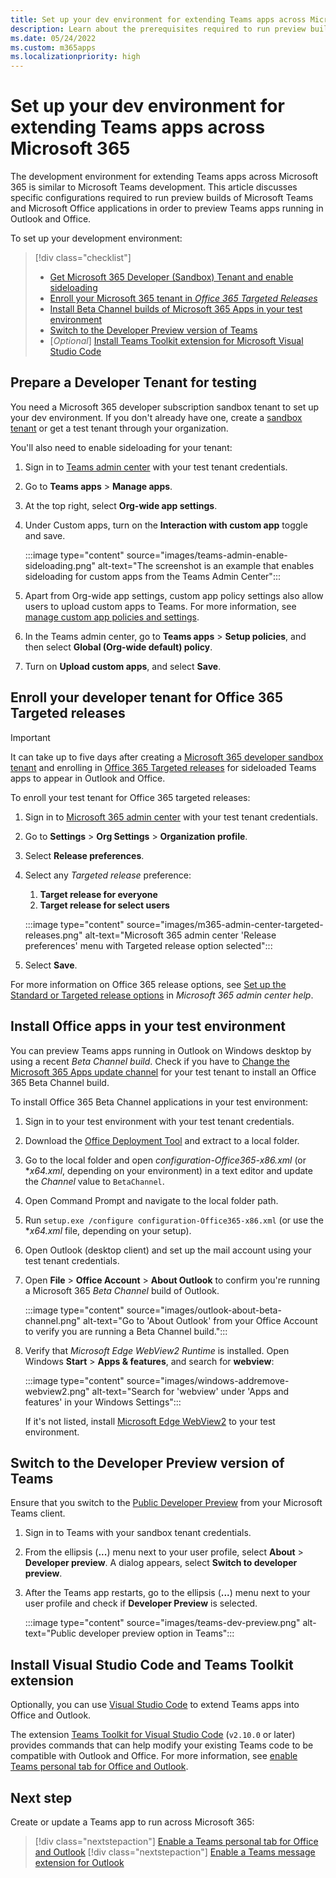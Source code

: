 ```yaml
---
title: Set up your dev environment for extending Teams apps across Microsoft 365
description: Learn about the prerequisites required to run preview builds for extending your Teams apps across Microsoft 365.
ms.date: 05/24/2022
ms.custom: m365apps
ms.localizationpriority: high
---
```

# Set up your dev environment for extending Teams apps across Microsoft 365

The development environment for extending Teams apps across Microsoft 365 is similar to Microsoft Teams development. This article discusses specific configurations required to run preview builds of Microsoft Teams and Microsoft Office applications in order to preview Teams apps running in Outlook and Office.

To set up your development environment:

> [!div class="checklist"]
>
> * [Get Microsoft 365 Developer (Sandbox) Tenant and enable sideloading](#prepare-a-developer-tenant-for-testing)
> * [Enroll your Microsoft 365 tenant in *Office 365 Targeted Releases*](#enroll-your-developer-tenant-for-office-365-targeted-releases)
> * [Install Beta Channel builds of Microsoft 365 Apps in your test environment](#install-office-apps-in-your-test-environment)
> * [Switch to the Developer Preview version of Teams](#switch-to-the-developer-preview-version-of-teams)
> * [*Optional*] [Install Teams Toolkit extension for Microsoft Visual Studio Code](#install-visual-studio-code-and-teams-toolkit-extension)

## Prepare a Developer Tenant for testing

You need a Microsoft 365 developer subscription sandbox tenant to set up your dev environment. If you don't already have one, create a [sandbox tenant](/office/developer-program/microsoft-365-developer-program-get-started) or get a test tenant through your organization.

You'll also need to enable sideloading for your tenant:

 1. Sign in to [Teams admin center](https://admin.teams.microsoft.com/dashboard) with your test tenant credentials.

 1. Go to **Teams apps** > **Manage apps**.

 1. At the top right, select **Org-wide app settings**.

 1. Under Custom apps, turn on the **Interaction with custom app** toggle and save.

    :::image type="content" source="images/teams-admin-enable-sideloading.png" alt-text="The screenshot is an example that enables sideloading for custom apps from the Teams Admin Center":::

 1. Apart from Org-wide app settings, custom app policy settings also allow users to upload custom apps to Teams. For more information, see [manage custom app policies and settings](/microsoftteams/teams-custom-app-policies-and-settings#custom-app-policy-and-settings).

 1. In the Teams admin center, go to **Teams apps** > **Setup policies**, and then select **Global (Org-wide default) policy**.

 1. Turn on **Upload custom apps**, and select **Save**.

## Enroll your developer tenant for Office 365 Targeted releases

> [!IMPORTANT]
> It can take up to five days after creating a [Microsoft 365 developer sandbox tenant](/office/developer-program/microsoft-365-developer-program-get-started) and enrolling in [Office 365 Targeted releases](#enroll-your-developer-tenant-for-office-365-targeted-releases) for sideloaded Teams apps to appear in Outlook and Office.

To enroll your test tenant for Office 365 targeted releases:

1. Sign in to [Microsoft 365 admin center](https://admin.microsoft.com) with your test tenant credentials.
1. Go to **Settings** > **Org Settings** > **Organization profile**.
1. Select **Release preferences**.
1. Select any *Targeted release* preference:
    1. **Target release for everyone**
    1. **Target release for select users**

    :::image type="content" source="images/m365-admin-center-targeted-releases.png" alt-text="Microsoft 365 admin center 'Release preferences' menu with Targeted release option selected":::

1. Select **Save**.

For more information on Office 365 release options, see [Set up the Standard or Targeted release options](/microsoft-365/admin/manage/release-options-in-office-365?view=o365-worldwide&preserve-view=true#targeted-release) in *Microsoft 365 admin center help*.

## Install Office apps in your test environment

You can preview Teams apps running in Outlook on Windows desktop by using a recent *Beta Channel build*. Check if you have to [Change the Microsoft 365 Apps update channel](/deployoffice/change-update-channels?WT.mc_id=M365-MVP-5002016) for your test tenant to install an Office 365 Beta Channel build.

To install Office 365 Beta Channel applications in your test environment:

1. Sign in to your test environment with your test tenant credentials.
1. Download the [Office Deployment Tool](https://www.microsoft.com/download/details.aspx?id=49117) and extract to a local folder.
1. Go to the local folder and open *configuration-Office365-x86.xml* (or **x64.xml*, depending on your environment) in a text editor and update the *Channel* value to `BetaChannel`.
1. Open Command Prompt and navigate to the local folder path.
1. Run `setup.exe /configure configuration-Office365-x86.xml` (or use the **x64.xml* file, depending on your setup).
1. Open Outlook (desktop client) and set up the mail account using your test tenant credentials.
1. Open **File** > **Office Account** > **About Outlook** to confirm you're running a Microsoft 365 *Beta Channel* build of Outlook.

    :::image type="content" source="images/outlook-about-beta-channel.png" alt-text="Go to 'About Outlook' from your Office Account to verify you are running a Beta Channel build.":::

1. Verify that *Microsoft Edge WebView2 Runtime* is installed. Open Windows **Start** > **Apps & features**, and search for **webview**:

    :::image type="content" source="images/windows-addremove-webview2.png" alt-text="Search for 'webview' under 'Apps and features' in your Windows Settings":::

    If it's not listed, install [Microsoft Edge WebView2](https://developer.microsoft.com/microsoft-edge/webview2/) to your test environment.

## Switch to the Developer Preview version of Teams

Ensure that you switch to the [Public Developer Preview](../resources/dev-preview/developer-preview-intro.md) from your Microsoft Teams client.

1. Sign in to Teams with your sandbox tenant credentials.
1. From the ellipsis (**...**) menu next to your user profile, select **About** > **Developer preview**. A dialog appears, select **Switch to developer preview**.
1. After the Teams app restarts, go to the ellipsis (**...**) menu next to your user profile and check if **Developer Preview** is selected.

    :::image type="content" source="images/teams-dev-preview.png" alt-text="Public developer preview option in Teams":::

## Install Visual Studio Code and Teams Toolkit extension

Optionally, you can use [Visual Studio Code](https://code.visualstudio.com/) to extend Teams apps into Office and Outlook.

The extension [Teams Toolkit for Visual Studio Code](https://aka.ms/teams-toolkit) (`v2.10.0` or later) provides commands that can help modify your existing Teams code to be compatible with Outlook and Office. For more information, see [enable Teams personal tab for Office and Outlook](extend-m365-teams-personal-tab.md).

## Next step

Create or update a Teams app to run across Microsoft 365:

> [!div class="nextstepaction"]
> [Enable a Teams personal tab for Office and Outlook](extend-m365-teams-personal-tab.md)
> [!div class="nextstepaction"]
> [Enable a Teams message extension for Outlook](extend-m365-teams-message-extension.md)
